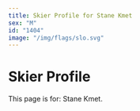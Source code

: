 ```yaml
---
title: Skier Profile for Stane Kmet
sex: "M"
id: "1404"
image: "/img/flags/slo.svg" 
---
```


# Skier Profile

This page is for: Stane Kmet.
    